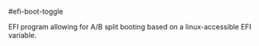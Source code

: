 #efi-boot-toggle

EFI program allowing for A/B split booting based on a linux-accessible EFI variable.
